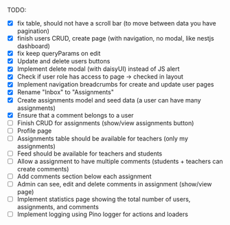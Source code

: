 TODO:

- [x] fix table, should not have a scroll bar (to move between data you have pagination)
- [x] finish users CRUD, create page (with navigation, no modal, like nestjs dashboard)
- [x] fix keep queryParams on edit
- [x] Update and delete users buttons
- [x] Implement delete modal (with daisyUI) instead of JS alert
- [x] Check if user role has access to page -> checked in layout
- [x] Implement navigation breadcrumbs for create and update user pages
- [x] Rename "Inbox" to "Assignments"
- [x] Create assignments model and seed data (a user can have many assignments)
- [x] Ensure that a comment belongs to a user
- [ ] Finish CRUD for assignments (show/view assignments button)
- [ ] Profile page
- [ ] Assignments table should be available for teachers (only my assignments)
- [ ] Feed should be available for teachers and students
- [ ] Allow a assignment to have multiple comments (students + teachers can create comments)
- [ ] Add comments section below each assignment
- [ ] Admin can see, edit and delete comments in assignment (show/view page)
- [ ] Implement statistics page showing the total number of users, assignments, and comments
- [ ] Implement logging using Pino logger for actions and loaders
